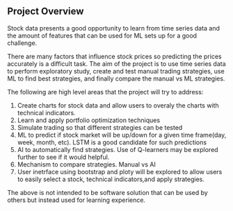## Project Overview

Stock data presents a good opportunity to learn from time series data and the amount of features that can be used for ML sets up for a good challenge.  

There are many factors that influence stock prices so predicting the prices accurately is a difficult task. The aim of the project is to use time series data to perform exploratory study, create and test manual trading strategies, use ML to find best strategies, and finally compare the manual vs ML strategies.

The following are high level areas that the project will try to address:

1. Create charts for stock data and allow users to overaly the charts with technical indicators.
2. Learn and apply portfolio optimization techniques
3. Simulate trading so that different strategies can be tested
4. ML to predict if stock market will be up/down for a given time frame(day, week, month, etc).  LSTM is a good candidate for such predictions
5. AI to automatically find strategies.  Use of Q-learners may be explored further to see if it would helpful.
6. Mechanism to compare strategies.  Manual vs AI
7. User inetrface using bootstrap and ploty will be explored to allow users to easily select a stock, technical indicators,and apply strategies.

The above is not intended to be software solution that can be used by others but instead used for learning experience.

